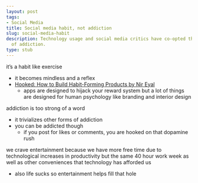 ```yaml
---
layout: post
tags:
- Social Media
title: Social media habit, not addiction
slug: social-media-habit
description: Technology usage and social media critics have co-opted the language
  of addiction.
type: stub
---
```


it’s a habit like exercise
* it becomes mindless and a reflex
* [Hooked: How to Build Habit-Forming Products by Nir Eyal](https://www.goodreads.com/en/book/show/22668729)
    * apps are designed to hijack your reward system but a lot of things are designed for human psychology like branding and interior design 

addiction is too strong of a word 
* it trivializes other forms of addiction
* you can be addicted though
    * if you post for likes or comments, you are hooked on that dopamine rush

we crave entertainment because we have more free time due to technological increases in productivity but the same 40 hour work week as well as other conveniences that technology has afforded us 
* also life sucks so entertainment helps fill that hole